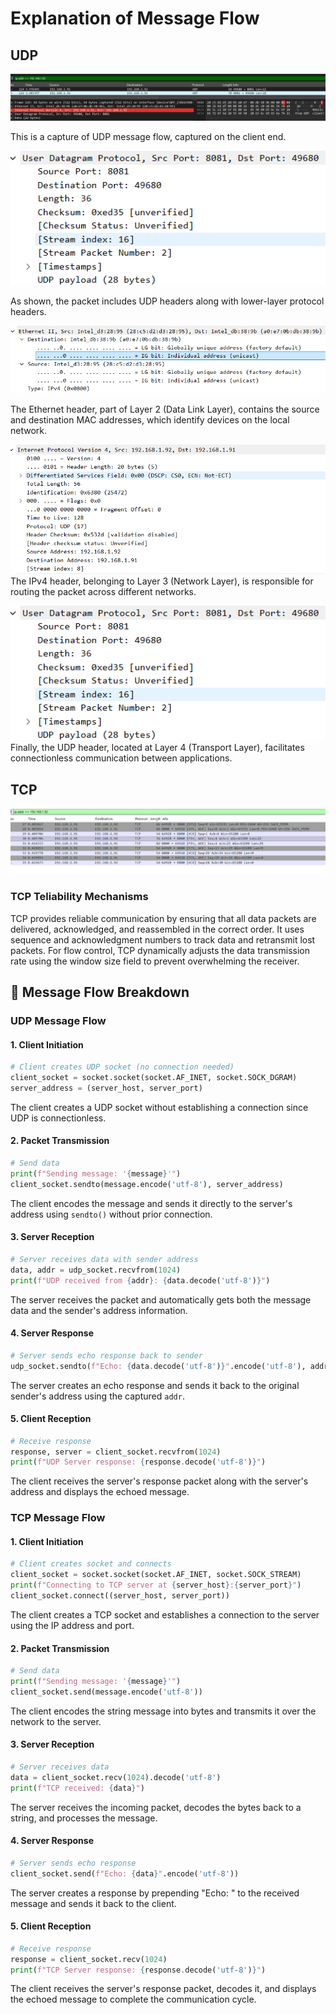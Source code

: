 # Explanation of Message Flow

## UDP

![UDP Capture](UDP.png)

This is a capture of UDP message flow, captured on the client end.  

![UPD Header](UDPheader.png)

As shown, the packet includes UDP headers along with lower-layer protocol headers. 



![Ethernet Header](ETHheader.png)

The Ethernet header, part of Layer 2 (Data Link Layer), contains the source and destination MAC addresses, which identify devices on the local network.

![IPv4 Header ](IPv4header.png)
 The IPv4 header, belonging to Layer 3 (Network Layer), is responsible for routing the packet across different networks. 
 
 ![UDP Header ](UDPheader.png)
 Finally, the UDP header, located at Layer 4 (Transport Layer), facilitates connectionless communication between applications.

## TCP
![TCP](tcp.png)

### TCP Teliability Mechanisms 

TCP provides reliable communication by ensuring that all data packets are delivered, acknowledged, and reassembled in the correct order. It uses sequence and acknowledgment numbers to track data and retransmit lost packets. For flow control, TCP dynamically adjusts the data transmission rate using the window size field to prevent overwhelming the receiver.








## 📡 Message Flow Breakdown

### **UDP Message Flow**

#### **1. Client Initiation**
```python
# Client creates UDP socket (no connection needed)
client_socket = socket.socket(socket.AF_INET, socket.SOCK_DGRAM)
server_address = (server_host, server_port)
```
The client creates a UDP socket without establishing a connection since UDP is connectionless.

#### **2. Packet Transmission**
```python
# Send data
print(f"Sending message: '{message}'")
client_socket.sendto(message.encode('utf-8'), server_address)
```
The client encodes the message and sends it directly to the server's address using `sendto()` without prior connection.

#### **3. Server Reception**
```python
# Server receives data with sender address
data, addr = udp_socket.recvfrom(1024)
print(f"UDP received from {addr}: {data.decode('utf-8')}")
```
The server receives the packet and automatically gets both the message data and the sender's address information.

#### **4. Server Response**
```python
# Server sends echo response back to sender
udp_socket.sendto(f"Echo: {data.decode('utf-8')}".encode('utf-8'), addr)
```
The server creates an echo response and sends it back to the original sender's address using the captured `addr`.

#### **5. Client Reception**
```python
# Receive response
response, server = client_socket.recvfrom(1024)
print(f"UDP Server response: {response.decode('utf-8')}")
```
The client receives the server's response packet along with the server's address and displays the echoed message.

### **TCP Message Flow**

#### **1. Client Initiation**
```python
# Client creates socket and connects
client_socket = socket.socket(socket.AF_INET, socket.SOCK_STREAM)
print(f"Connecting to TCP server at {server_host}:{server_port}")
client_socket.connect((server_host, server_port))
```
The client creates a TCP socket and establishes a connection to the server using the IP address and port.

#### **2. Packet Transmission**
```python
# Send data
print(f"Sending message: '{message}'")
client_socket.send(message.encode('utf-8'))
```
The client encodes the string message into bytes and transmits it over the network to the server.

#### **3. Server Reception**
```python
# Server receives data
data = client_socket.recv(1024).decode('utf-8')
print(f"TCP received: {data}")
```
The server receives the incoming packet, decodes the bytes back to a string, and processes the message.

#### **4. Server Response**
```python
# Server sends echo response
client_socket.send(f"Echo: {data}".encode('utf-8'))
```
The server creates a response by prepending "Echo: " to the received message and sends it back to the client.

#### **5. Client Reception**
```python
# Receive response
response = client_socket.recv(1024)
print(f"TCP Server response: {response.decode('utf-8')}")
```
The client receives the server's response packet, decodes it, and displays the echoed message to complete the communication cycle.



